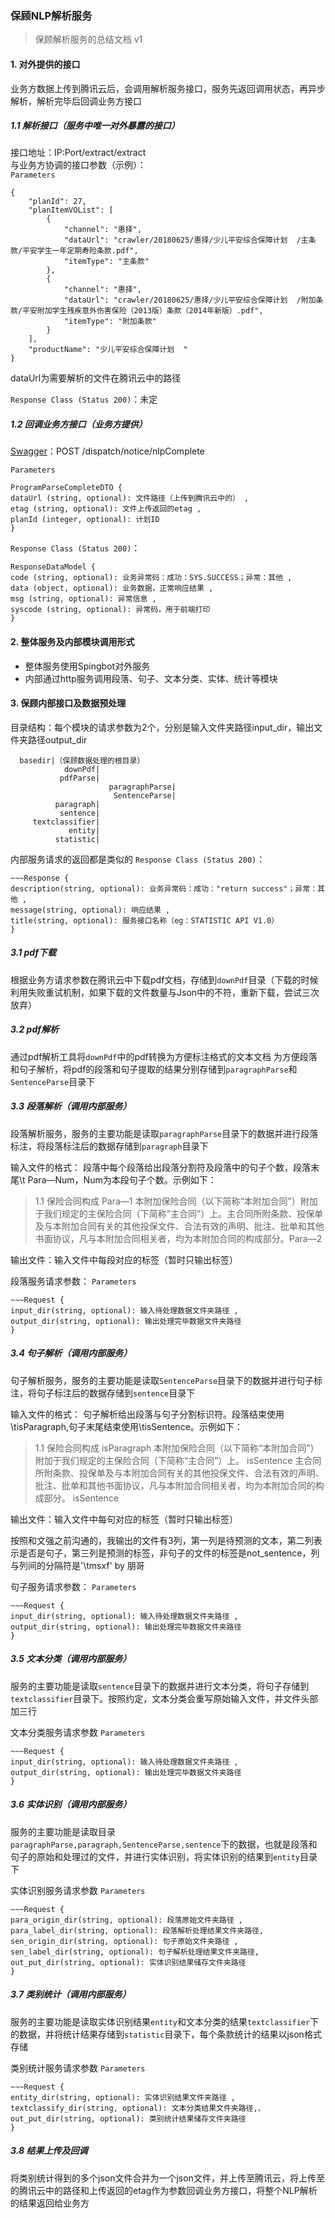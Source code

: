 ### 保顾NLP解析服务
>保顾解析服务的总结文档 v1

#### 1. 对外提供的接口
业务方数据上传到腾讯云后，会调用解析服务接口，服务先返回调用状态，再异步解析，解析完毕后回调业务方接口  

##### 1.1 解析接口（服务中唯一对外暴露的接口）
接口地址：IP:Port/extract/extract  
与业务方协调的接口参数（示例）：  
`Parameters`
```
{
    "planId": 27,
    "planItemVOList": [
        {
            "channel": "惠择",
            "dataUrl": "crawler/20180625/惠择/少儿平安综合保障计划  /主条款/平安学生一年定期寿险条款.pdf",
            "itemType": "主条款"
        },
        {
            "channel": "惠择",
            "dataUrl": "crawler/20180625/惠择/少儿平安综合保障计划  /附加条款/平安附加学生残疾意外伤害保险（2013版）条款（2014年新版）.pdf",
            "itemType": "附加条款"
        }
    ],
    "productName": "少儿平安综合保障计划  "
}
```
dataUrl为需要解析的文件在腾讯云中的路径  

`Response Class (Status 200)`：未定  

##### 1.2 回调业务方接口（业务方提供）
[Swagger](http://10.250.100.176:8005/swagger-ui.html#!/dispatch45controller/nlpCompleteNoticeUsingPOST)：POST /dispatch/notice/nlpComplete  

`Parameters`
```
ProgramParseCompleteDTO {
dataUrl (string, optional): 文件路径（上传到腾讯云中的） ,
etag (string, optional): 文件上传返回的etag ,
planId (integer, optional): 计划ID
}
```
`Response Class (Status 200)`：

```
ResponseDataModel {
code (string, optional): 业务异常码：成功：SYS.SUCCESS；异常：其他 ,
data (object, optional): 业务数据，正常响应结果 ,
msg (string, optional): 异常信息 ,
syscode (string, optional): 异常码，用于前端打印
}
```

#### 2. 整体服务及内部模块调用形式
- 整体服务使用Spingbot对外服务  
- 内部通过http服务调用段落、句子、文本分类、实体、统计等模块

#### 3. 保顾内部接口及数据预处理
目录结构：每个模块的请求参数为2个，分别是输入文件夹路径input\_dir，输出文件夹路径output_dir  

      basedir|（保顾数据处理的根目录）
	            downPdf|
               pdfParse|
                          paragraphParse|
                           SentenceParse|
              paragraph|
               sentence|
         textclassifier|
				 entity|
			  statistic|

内部服务请求的返回都是类似的
`Response Class (Status 200)`：
```
~~~Response {
description(string, optional): 业务异常码：成功："return success"；异常：其他 ,
message(string, optional): 响应结果 ,
title(string, optional): 服务接口名称（eg：STATISTIC API V1.0）
}
```

##### 3.1 pdf下载
根据业务方请求参数在腾讯云中下载pdf文档，存储到`downPdf`目录（下载的时候利用失败重试机制，如果下载的文件数量与Json中的不符，重新下载，尝试三次放弃）
[^_^]:
    核对下载的文档个数并将解析文件写入到目录

##### 3.2 pdf解析
通过pdf解析工具将`downPdf`中的pdf转换为方便标注格式的文本文档
为方便段落和句子解析，将pdf的段落和句子提取的结果分别存储到`paragraphParse`和`SentenceParse`目录下

##### 3.3 段落解析（调用内部服务）
段落解析服务，服务的主要功能是读取`paragraphParse`目录下的数据并进行段落标注，将段落标注后的数据存储到`paragraph`目录下

输入文件的格式：
段落中每个段落给出段落分割符及段落中的句子个数，段落末尾\t Para—Num，Num为本段句子个数。示例如下：
>1.1 保险合同构成	Para—1
本附加保险合同（以下简称“本附加合同”）附加于我们规定的主保险合同（下简称“主合同”）上。主合同所附条款、投保单及与本附加合同有关的其他投保文件、合法有效的声明、批注、批单和其他书面协议，凡与本附加合同相关者，均为本附加合同的构成部分。Para—2

输出文件：输入文件中每段对应的标签（暂时只输出标签）

段落服务请求参数：
`Parameters`
```
~~~Request {
input_dir(string, optional): 输入待处理数据文件夹路径 ,
output_dir(string, optional): 输出处理完毕数据文件夹路径
}
```


##### 3.4 句子解析（调用内部服务）
句子解析服务，服务的主要功能是读取`SentenceParse`目录下的数据并进行句子标注，将句子标注后的数据存储到`sentence`目录下

输入文件的格式：
句子解析给出段落与句子分割标识符。段落结束使用\tisParagraph,句子末尾结束使用\tisSentence。示例如下：
>1.1 保险合同构成	isParagraph
本附加保险合同（以下简称“本附加合同”）附加于我们规定的主保险合同（下简称“主合同”）上。	isSentence
主合同所附条款、投保单及与本附加合同有关的其他投保文件、合法有效的声明、批注、批单和其他书面协议，凡与本附加合同相关者，均为本附加合同的构成部分。	isSentence

输出文件：输入文件中每句对应的标签（暂时只输出标签）

[^_^]:
按照和文强之前沟通的，我输出的文件有3列，第一列是待预测的文本，第二列表示是否是句子，第三列是预测的标签，非句子的文件的标签是not_sentence，列与列间的分隔符是'\tmsxf' by 朋哥

句子服务请求参数：
`Parameters`
```
~~~Request {
input_dir(string, optional): 输入待处理数据文件夹路径 ,
output_dir(string, optional): 输出处理完毕数据文件夹路径
}
```

##### 3.5 文本分类（调用内部服务）
服务的主要功能是读取`sentence`目录下的数据并进行文本分类，将句子存储到`textclassifier`目录下。按照约定，文本分类会重写原始输入文件，并文件头部加三行

文本分类服务请求参数
`Parameters`
```
~~~Request {
input_dir(string, optional): 输入待处理数据文件夹路径 ,
output_dir(string, optional): 输出处理完毕数据文件夹路径
}
```



##### 3.6 实体识别（调用内部服务）
服务的主要功能是读取目录`paragraphParse,paragraph,SentenceParse,sentence`下的数据，也就是段落和句子的原始和处理过的文件，并进行实体识别，将实体识别的结果到`entity`目录下

实体识别服务请求参数
`Parameters`
```
~~~Request {
para_origin_dir(string, optional): 段落原始文件夹路径 ,
para_label_dir(string, optional): 段落解析处理结果文件夹路径,
sen_origin_dir(string, optional): 句子原始文件夹路径 ,
sen_label_dir(string, optional): 句子解析处理结果文件夹路径,
out_put_dir(string, optional): 实体识别结果储存文件夹路径
}
```

##### 3.7 类别统计（调用内部服务）
服务的主要功能是读取实体识别结果`entity`和文本分类的结果`textclassifier`下的数据，并将统计结果存储到`statistic`目录下，每个条款统计的结果以json格式存储

类别统计服务请求参数
`Parameters`
```
~~~Request {
entity_dir(string, optional): 实体识别结果文件夹路径 ,
textclassify_dir(string, optional): 文本分类结果文件夹路径,、
out_put_dir(string, optional): 类别统计结果储存文件夹路径
}
```




##### 3.8 结果上传及回调
将类别统计得到的多个json文件合并为一个json文件，并上传至腾讯云，将上传至的腾讯云中的路径和上传返回的etag作为参数回调业务方接口，将整个NLP解析的结果返回给业务方




